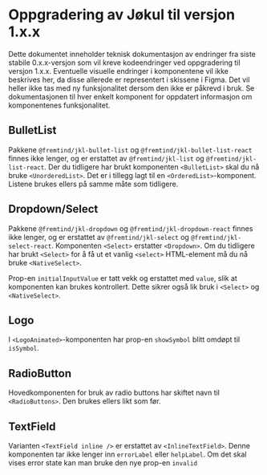 # Oppgradering av Jøkul til versjon 1.x.x

Dette dokumentet inneholder teknisk dokumentasjon av endringer fra siste stabile 0.x.x-versjon som vil kreve kodeendringer ved oppgradering til versjon 1.x.x. Eventuelle visuelle endringer i komponentene vil ikke beskrives her, da disse allerede er representert i skissene i Figma. Det vil heller ikke tas med ny funksjonalitet dersom den ikke er påkrevd i bruk. Se dokumentasjonen til hver enkelt komponent for oppdatert informasjon om komponentenes funksjonalitet.

## BulletList

Pakkene `@fremtind/jkl-bullet-list` og `@fremtind/jkl-bullet-list-react` finnes ikke lenger, og er erstattet av `@fremtind/jkl-list` og `@fremtind/jkl-list-react`. Der du tidligere har brukt komponenten `<BulletList>` skal du nå bruke `<UnorderedList>`. Det er i tillegg lagt til en `<OrderedList>`-komponent. Listene brukes ellers på samme måte som tidligere.

## Dropdown/Select

Pakkene `@fremtind/jkl-dropdown` og `@fremtind/jkl-dropdown-react` finnes ikke lenger, og er erstattet av `@fremtind/jkl-select` og `@fremtind/jkl-select-react`. Komponenten `<Select>` erstatter `<Dropdown>`. Om du tidligere har brukt `<Select>` for å få ut et vanlig `<select>` HTML-element må du nå bruke `<NativeSelect>`.

Prop-en `initialInputValue` er tatt vekk og erstattet med `value`, slik at komponenten kan brukes kontrollert. Dette sikrer også lik bruk i `<Select>` og `<NativeSelect>`.

## Logo

I `<LogoAnimated>`-komponenten har prop-en `showSymbol` blitt omdøpt til `isSymbol`.

## RadioButton

Hovedkomponenten for bruk av radio buttons har skiftet navn til `<RadioButtons>`. Den brukes ellers likt som før.

## TextField

Varianten `<TextField inline />` er erstattet av `<InlineTextField>`. Denne komponenten tar ikke lenger inn `errorLabel` eller `helpLabel`. Om det skal vises error state kan man bruke den nye prop-en `invalid`
